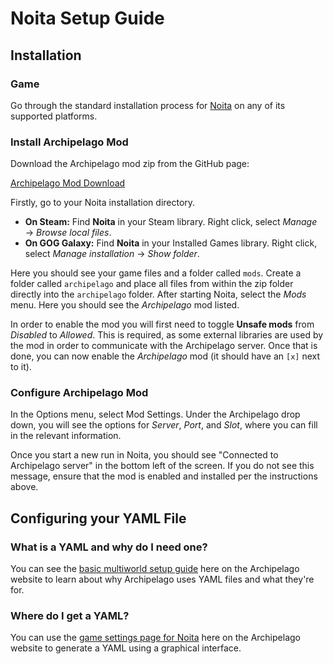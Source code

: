 # Noita Setup Guide

## Installation

### Game

Go through the standard installation process for [Noita](https://noitagame.com/) on any of its supported platforms.

### Install Archipelago Mod

Download the Archipelago mod zip from the GitHub page:

[Archipelago Mod Download](https://github.com/DaftBrit/NoitaArchipelago/archive/refs/heads/master.zip)

Firstly, go to your Noita installation directory.

* **On Steam:** Find **Noita** in your Steam library. Right click, select *Manage* → *Browse local files*.
* **On GOG Galaxy:** Find **Noita** in your Installed Games library. Right click, select *Manage installation* → *Show folder*.

Here you should see your game files and a folder called `mods`. Create a folder called `archipelago` and place all files
from within the zip folder directly into the `archipelago` folder. After starting Noita, select the *Mods* menu. Here you 
should see the *Archipelago* mod listed.

In order to enable the mod you will first need to toggle **Unsafe mods** from *Disabled* to *Allowed*. This is required,
as some external libraries are used by the mod in order to communicate with the Archipelago server. Once that is done,
you can now enable the *Archipelago* mod (it should have an `[x]` next to it).

### Configure Archipelago Mod

In the Options menu, select Mod Settings. Under the Archipelago drop down, you will see the options for *Server*, *Port*,
and *Slot*, where you can fill in the relevant information.

Once you start a new run in Noita, you should see "Connected to Archipelago server" in the bottom left of the screen. If
you do not see this message, ensure that the mod is enabled and installed per the instructions above.

## Configuring your YAML File
### What is a YAML and why do I need one?
You can see the [basic multiworld setup guide](/tutorial/Archipelago/setup/en) here on the Archipelago website to learn 
about why Archipelago uses YAML files and what they're for.

### Where do I get a YAML?
You can use the [game settings page for Noita](/games/Noita/player-settings) here on the Archipelago website to 
generate a YAML using a graphical interface.
